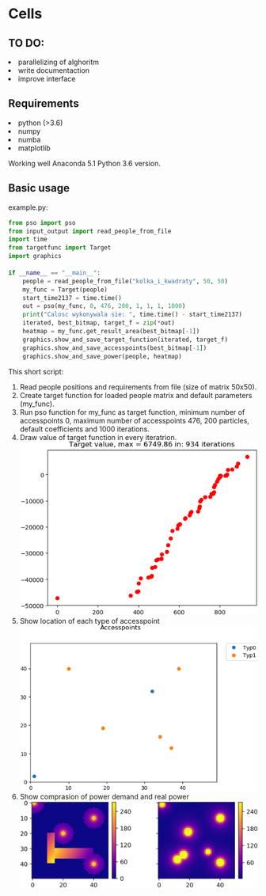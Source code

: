 # Cells
## TO DO:

<li>parallelizing of alghoritm 
<li>write documentaction
<li>improve interface

## Requirements
<li>python (>3.6)
<li>numpy 
<li>numba
<li>matplotlib
</li>

Working well Anaconda 5.1 Python 3.6 version.
## Basic usage
example.py:

```python
from pso import pso
from input_output import read_people_from_file
import time
from targetfunc import Target
import graphics

if __name__ == "__main__":
    people = read_people_from_file("kolka_i_kwadraty", 50, 50)
    my_func = Target(people)
    start_time2137 = time.time()
    out = pso(my_func, 0, 476, 200, 1, 1, 1, 1000)
    print("Calosc wykonywala sie: ", time.time() - start_time2137)
    iterated, best_bitmap, target_f = zip(*out)
    heatmap = my_func.get_result_area(best_bitmap[-1])
    graphics.show_and_save_target_function(iterated, target_f)
    graphics.show_and_save_accesspoints(best_bitmap[-1])
    graphics.show_and_save_power(people, heatmap)
```
This short script:
1) Read people positions and requirements from file (size of matrix 50x50).
2) Create target function for loaded people matrix and default parameters (my_func).
3) Run pso function for my_func as target function, minimum number of accesspoints 0, maximum number of accesspoints 476, 200 particles, default coefficients and 1000 iterations.
4) Draw value of target function in every iteratrion.
![alt text](target_func.png)
5) Show location of each type of accesspoint
![alt text](aps.png)
6) Show comprasion of power demand and real power
![alt text](power.png)